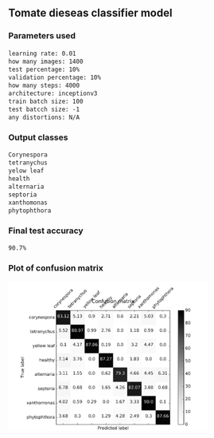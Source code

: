 ## Tomate dieseas classifier model  

### Parameters used   
    learning rate: 0.01  
    how many images: 1400  
    test percentage: 10%  
    validation percentage: 10%  
    how many steps: 4000  
    architecture: inceptionv3  
    train batch size: 100  
    test batcch size: -1  
    any distortions: N/A  
 
### Output classes  
    Corynespora 
    tetranychus 
    yelow leaf 
    health 
    alternaria 
    septoria 
    xanthomonas 
    phytophthora 

### Final test accuracy  
    90.7%
     
### Plot of confusion matrix  
<p>
  <img src="images/confusion_matrix_v1.jpeg" width="400"/>
</p>
